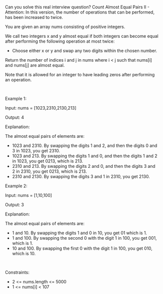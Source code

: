 Can you solve this real interview question? Count Almost Equal Pairs II - Attention: In this version, the number of operations that can be performed, has been increased to twice.

You are given an array nums consisting of positive integers.

We call two integers x and y almost equal if both integers can become equal after performing the following operation at most twice:

 * Choose either x or y and swap any two digits within the chosen number.

Return the number of indices i and j in nums where i < j such that nums[i] and nums[j] are almost equal.

Note that it is allowed for an integer to have leading zeros after performing an operation.

 

Example 1:

Input: nums = [1023,2310,2130,213]

Output: 4

Explanation:

The almost equal pairs of elements are:

 * 1023 and 2310. By swapping the digits 1 and 2, and then the digits 0 and 3 in 1023, you get 2310.
 * 1023 and 213. By swapping the digits 1 and 0, and then the digits 1 and 2 in 1023, you get 0213, which is 213.
 * 2310 and 213. By swapping the digits 2 and 0, and then the digits 3 and 2 in 2310, you get 0213, which is 213.
 * 2310 and 2130. By swapping the digits 3 and 1 in 2310, you get 2130.

Example 2:

Input: nums = [1,10,100]

Output: 3

Explanation:

The almost equal pairs of elements are:

 * 1 and 10. By swapping the digits 1 and 0 in 10, you get 01 which is 1.
 * 1 and 100. By swapping the second 0 with the digit 1 in 100, you get 001, which is 1.
 * 10 and 100. By swapping the first 0 with the digit 1 in 100, you get 010, which is 10.

 

Constraints:

 * 2 <= nums.length <= 5000
 * 1 <= nums[i] < 107